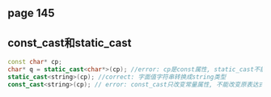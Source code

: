 ## page 145
## const_cast和static_cast
```cpp
const char* cp;
char* q = static_cast<char*>(cp); //error: cp是const属性, static_cast不能转换掉const性质
static_cast<string>(cp); //correct: 字面值字符串转换成string类型
const_cast<string>(cp); // error: const_cast只改变常量属性, 不能改变原表达式类型
```